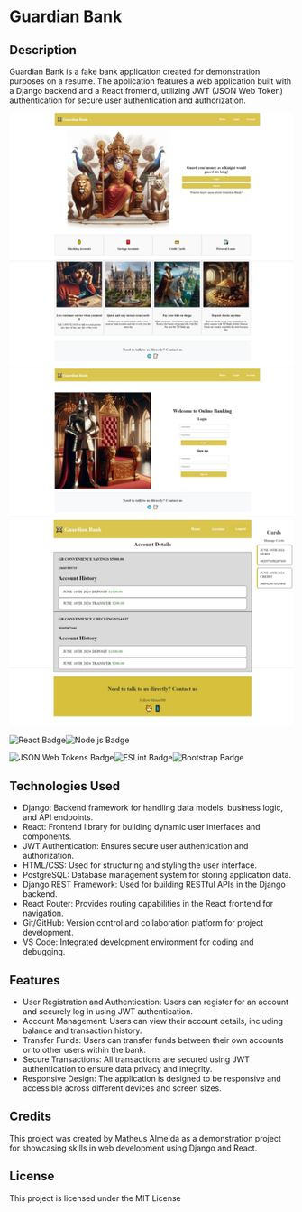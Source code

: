 # Guardian Bank

## Description
Guardian Bank is a fake bank application created for demonstration purposes on a resume. The application features a web application built with a Django backend and a React frontend, utilizing JWT (JSON Web Token) authentication for secure user authentication and authorization.

![Screensoht](./frontend/src/assets/images/screenshot2.jpeg)
![Screensoht](./frontend/src/assets/images/screenshot1.jpeg)
![Screensoht](./frontend/src/assets/images/screenshot3.jpeg)

![React Badge](https://img.shields.io/badge/React-61DAFB?logo=react&logoColor=000&style=flat-square)![Node.js Badge](https://img.shields.io/badge/Node.js-393?logo=nodedotjs&logoColor=fff&style=flat-square)

![JSON Web Tokens Badge](https://img.shields.io/badge/JSON%20Web%20Tokens-000?logo=jsonwebtokens&logoColor=fff&style=flat-square)![ESLint Badge](https://img.shields.io/badge/ESLint-4B32C3?logo=eslint&logoColor=fff&style=flat-square)![Bootstrap Badge](https://img.shields.io/badge/Bootstrap-7952B3?logo=bootstrap&logoColor=fff&style=flat-square)


## Technologies Used
- Django: Backend framework for handling data models, business logic, and API endpoints.
- React: Frontend library for building dynamic user interfaces and components.
- JWT Authentication: Ensures secure user authentication and authorization.
- HTML/CSS: Used for structuring and styling the user interface.
- PostgreSQL: Database management system for storing application data.
- Django REST Framework: Used for building RESTful APIs in the Django backend.
- React Router: Provides routing capabilities in the React frontend for navigation.
- Git/GitHub: Version control and collaboration platform for project development.
- VS Code: Integrated development environment for coding and debugging.

## Features
- User Registration and Authentication: Users can register for an account and securely log in using JWT authentication.
- Account Management: Users can view their account details, including balance and transaction history.
- Transfer Funds: Users can transfer funds between their own accounts or to other users within the bank.
- Secure Transactions: All transactions are secured using JWT authentication to ensure data privacy and integrity.
- Responsive Design: The application is designed to be responsive and accessible across different devices and screen sizes.

## Credits
This project was created by Matheus Almeida as a demonstration project for showcasing skills in web development using Django and React.

## License
This project is licensed under the MIT License
